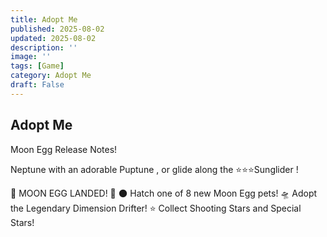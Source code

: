 ```yaml
---
title: Adopt Me 
published: 2025-08-02
updated: 2025-08-02
description: ''
image: ''
tags: [Game]
category: Adopt Me
draft: False
---
```


## Adopt Me
Moon Egg Release Notes!

Neptune with an adorable Puptune , or glide along the ⭐⭐⭐Sunglider !

🥚 MOON EGG LANDED! 🥚
🌑 Hatch one of 8 new Moon Egg pets!
🛸 Adopt the Legendary Dimension Drifter!
⭐ Collect Shooting Stars and Special Stars!